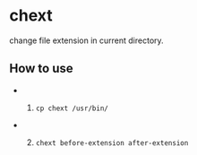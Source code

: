 # chext
change file extension in current directory.

## How to use
- 1. <pre><code>cp chext /usr/bin/</code></pre>
- 2. <pre><code>chext before-extension after-extension</code></pre>









